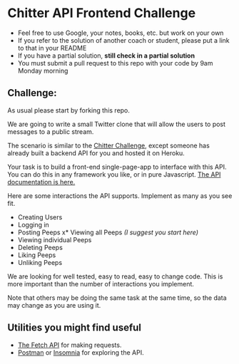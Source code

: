 # Chitter API Frontend Challenge

* Feel free to use Google, your notes, books, etc. but work on your own
* If you refer to the solution of another coach or student, please put a link to that in your README
* If you have a partial solution, **still check in a partial solution**
* You must submit a pull request to this repo with your code by 9am Monday morning

Challenge:
-------

As usual please start by forking this repo.

We are going to write a small Twitter clone that will allow the users to post messages to a public stream.

The scenario is similar to the [Chitter Challenge](https://github.com/makersacademy/chitter-challenge), except someone has already built a backend API for you and hosted it on Heroku.

Your task is to build a front-end single-page-app to interface with this API. You can do this in any framework you like, or in pure Javascript. [The API documentation is here.](https://github.com/makersacademy/chitter_api_backend)

Here are some interactions the API supports. Implement as many as you see fit.

* Creating Users
* Logging in
* Posting Peeps
x* Viewing all Peeps *(I suggest you start here)*
* Viewing individual Peeps
* Deleting Peeps
* Liking Peeps
* Unliking Peeps

We are looking for well tested, easy to read, easy to change code. This is more important than the number of interactions you implement.

Note that others may be doing the same task at the same time, so the data may change as you are using it.

## Utilities you might find useful

* [The Fetch API](https://developer.mozilla.org/en-US/docs/Web/API/Fetch_API/Using_Fetch) for making requests.
* [Postman](https://www.getpostman.com/) or [Insomnia](https://insomnia.rest/) for exploring the API.
